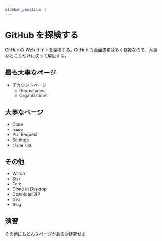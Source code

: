 ```yaml
---
sidebar_position: 1
---
```


# GitHub を探検する

GitHub の Web サイトを探検する。GitHub の画面遷移は多く複雑なので、大事なところだけに絞って解説する。

## 最も大事なページ

- アカウントページ
  - Repositories
  - Organizations

## 大事なページ

- Code
- Issue
- Pull Request
- Settings
- `clone URL`

## その他

- Watch 
- Star
- Fork
- Clone in Desktop
- Download ZIP
- Gist
- Blog

## 演習

その他にもどんなページがあるか研究せよ
